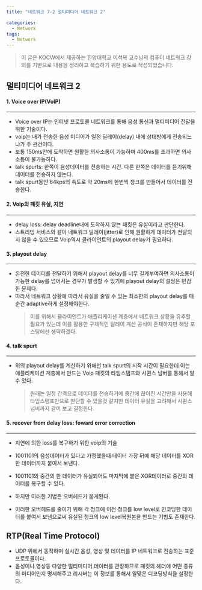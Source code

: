 ```yaml
---
title: "네트워크 7-2 멀티미디어 네트워크 2"

categories:
  - Network
tags:
  - Network
---
```


> 이 글은 KOCW에서 제공하는 한양대학교 이석복 교수님의 컴퓨터 네트워크 강의를 기반으로 내용을 정리하고 복습하기 위한 용도로 작성되었습니다.

## 멀티미디어 네트워크 2

#### 1. Voice over IP(VoIP)

---

- Voice over IP는 인터넷 프로토콜 네트워크를 통해 음성 통신과 멀티미디어 전달을 위한 기술이다.
- voip는 내가 전송한 음성 미디어가 일정 딜레이(delay) 내에 상대방에게 전송되느냐가 주 관건이다.
- 보통 150ms안에 도착하면 원활한 의사소통이 가능하며 400ms를 초과하면 의사소통이 불가능하다.
- talk spurts: 한쪽이 음성데이터를 전송하는 시간. 다른 한쪽은 데이터를 듣기위해 데이터를 전송하지 않는다.
- talk spurt동안 64kps의 속도로 약 20ms에 한번씩 청크를 만들어서 데이터를 전송한다.

#### 2. Voip의 패킷 유실, 지연

---

- delay loss: delay deadline내에 도착하지 않는 패킷은 유실이라고 판단한다.
- 스트리밍 서비스와 같이 네트워크 딜레이(jitter)로 인해 원활하게 데이터가 전달되지 않을 수 있으므로 Voip역시 클라이언트의 playout delay가 필요하다.

#### 3. playout delay

---

- 온전한 데이터를 전달하기 위해서 playout delay를 너무 길게부여하면 의사소통이 가능한 delay를 넘어서는 경우가 발생할 수 있기에 playout delay의 설정은 민감한 문제다.
- 따라서 네트워크 상황에 따라서 유실을 줄일 수 있는 최소한의 playout delay를 매 순간 adaptive하게 설정해야한다.
  > 이를 위해서 클라이언트가 애플리케이션 계층에서 네트워크 상황을 유추할 필요가 있는데 이를 활용한 구체적인 딜레이 계산 공식이 존재하지만 해당 포스팅에선 생략하겠다.

#### 4. talk spurt

---

- 위의 playout delay를 계산하기 위해선 talk spurt의 시작 시간이 필요한데 이는 애플리케이션 계층에서 만드는 Voip 패킷의 타임스탬프와 시퀸스 넘버를 통해서 알 수 있다.
  > 원래는 일정 간격으로 데이터를 전송하기에 중간에 끊이진 시간만을 사용해 타임스탬프만으로 판단할 수 있을것 같지만 데이터 유실을 고려해서 시퀸스 넘버까지 같이 보고 결정한다.

#### 5. recover from delay loss: foward error correction

---

- 지연에 의한 loss를 복구하기 위한 voip의 기술

- 1001101의 음성데이터가 있다고 가정했을때 데이터 가장 뒤에 해당 데이터를 XOR한 데이터까지 붙여서 보낸다.
- 1001101의 중간의 한 데이터가 유실되어도 마지막에 붙은 XOR데이터로 중간의 데이터를 복구할 수 있다.
- 하지만 이러한 기법은 오버헤드가 붙게된다.
- 이러한 오버헤드를 줄이기 위해 각 청크에 이전 청크를 low level로 인코딩한 데이터를 붙여서 보냄으로써 유실된 청크의 low level복원본을 만드는 기법도 존재한다.

## RTP(Real Time Protocol)

- UDP 위에서 동작하며 실시간 음성, 영상 및 데이터를 IP 네트워크로 전송하는 표준 프로토콜이다.
- 음성이나 영상등 다양한 멀티미디어 데이터를 관장하므로 패킷의 헤더에 어떤 종류의 미디어인지 명세해주고 리시버는 이 정보를 통해서 알맞은 디코딩방식을 설정한다.
